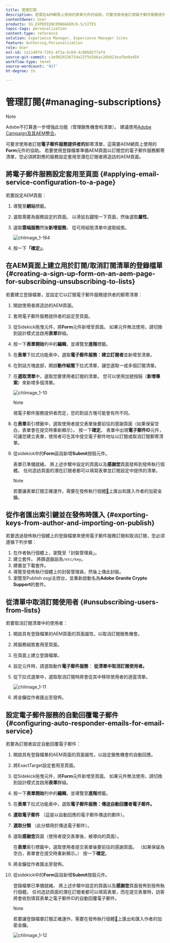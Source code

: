 ```yaml
---
title: 管理訂閱
description: 若需在AEM網頁上使用的表單元件的協助，可要求使用者訂閱電子郵件服務提供者的郵寄清單。 若要使用登錄檔單準備AEM頁面以訂閱您的電子郵件服務郵寄清單，您必須將對應的服務設定套用至潛在訂閱者將造訪的AEM頁面。
contentOwner: User
products: SG_EXPERIENCEMANAGER/6.5/SITES
topic-tags: personalization
content-type: reference
solution: Experience Manager, Experience Manager Sites
feature: Authoring,Personalization
role: User
exl-id: 1a11407d-7261-4f1a-bcb9-4c06b8277af4
source-git-commit: c3e9029236734e22f5d266ac26b923eafbe0a459
workflow-type: tm+mt
source-wordcount: '917'
ht-degree: 1%

---
```


# 管理訂閱{#managing-subscriptions}

>[!NOTE]
>
>Adobe不打算進一步增強此功能（管理銷售機會和清單）。
>建議使用[Adobe Campaign及其AEM整合](/help/sites-administering/campaign.md)。

可要求使用者訂閱&#x200B;**電子郵件服務提供者的**&#x200B;郵寄清單，這需要AEM網頁上使用的&#x200B;**Form**&#x200B;元件的協助。 若要使用登錄檔單準備AEM頁面以訂閱您的電子郵件服務郵寄清單，您必須將對應的服務設定套用至潛在訂閱者將造訪的AEM頁面。

## 將電子郵件服務設定套用至頁面 {#applying-email-service-configuration-to-a-page}

若要設定AEM頁面：

1. 導覽至&#x200B;**網站**&#x200B;標籤。
1. 選取需要為服務設定的頁面。 以滑鼠右鍵按一下頁面，然後選取&#x200B;**屬性**。

1. 選取&#x200B;**雲端服務**&#x200B;然後&#x200B;**新增服務**。 從可用組態清單中選取組態。

   ![chlimage_1-164](assets/chlimage_1-164.png)

1. 按一下&#x200B;**「確定」**。

## 在AEM頁面上建立用於訂閱/取消訂閱清單的登錄檔單 {#creating-a-sign-up-form-on-an-aem-page-for-subscribing-unsubscribing-to-lists}

若要建立登錄檔單，並設定它以訂閱電子郵件服務提供者的郵寄清單：

1. 開啟使用者將造訪的AEM頁面。
1. 套用電子郵件服務提供者的設定至頁面。

1. 從Sidekick拖曳元件，將&#x200B;**Form**&#x200B;元件新增至頁面。 如果元件無法使用，請切換到設計模式並啟用&#x200B;**表單**&#x200B;群組。
1. 按一下&#x200B;**表單開始**&#x200B;列中的&#x200B;**編輯**，並導覽至&#x200B;**進階**&#x200B;標籤。
1. 在&#x200B;**表單**&#x200B;下拉式功能表中，選取&#x200B;**電子郵件服務：建立訂閱者**&#x200B;並新增至清單。
1. 在對話方塊底部，開啟&#x200B;**動作組態**&#x200B;下拉式清單，讓您選取一或多個訂閱清單。
1. 在&#x200B;**選取清單**&#x200B;中，選取您要使用者訂閱的清單。 您可以使用加號按鈕（**新增專案**）來新增多個清單。

   ![chlimage_1-10](assets/chlimage_1-10.jpeg)

   >[!NOTE]
   >
   >視電子郵件服務提供者而定，您的對話方塊可能會有所不同。

1. 在&#x200B;**表單**&#x200B;索引標籤中，選取使用者提交表單後要前往的感謝頁面（如果保留空白，表單會在提交時重新顯示）。 按一下&#x200B;**確定**。 表單中出現&#x200B;**電子郵件ID**&#x200B;元件，可讓您建立表單，使用者可在其中提交電子郵件地址以訂閱或取消訂閱郵寄清單。
1. 從sidekick中的&#x200B;**Form**&#x200B;區段新增&#x200B;**Submit**&#x200B;按鈕元件。

   表單已準備就緒。 將上述步驟中設定的頁面以及&#x200B;**感謝您**&#x200B;頁面發佈到發佈執行個體。 任何造訪頁面的潛在訂閱者都可以填寫表單並訂閱設定中提供的清單。

   >[!NOTE]
   >
   >若要讓表單訂閱正確運作，需要在發佈執行個體[&#128279;](#exporting-keys-from-author-and-importing-on-publish)上匯出和匯入作者的加密金鑰。

## 從作者匯出索引鍵並在發佈時匯入 {#exporting-keys-from-author-and-importing-on-publish}

若要透過發佈執行個體上的登錄檔單來使用電子郵件服務訂閱和取消訂閱，您必須遵循下列步驟：

1. 在作者執行個體上，瀏覽至「封裝管理員」。
1. 建立套件。 將篩選器設為`/etc/key`。
1. 建置並下載套件。
1. 導覽至發佈執行個體上的封裝管理員，然後上傳此封裝。
1. 瀏覽至Publish osgi主控台，並重新啟動名為&#x200B;**Adobe Granite Crypto Support**&#x200B;的套件。

## 從清單中取消訂閱使用者 {#unsubscribing-users-from-lists}

若要取消訂閱清單中的使用者：

1. 開啟具有登錄檔單的AEM頁面的頁面屬性，以取消訂閱銷售機會。
1. 將服務組態套用至頁面。
1. 在頁面上建立登錄檔單。
1. 設定元件時，請選取動作&#x200B;**電子郵件服務**： **從清單中取消訂閱使用者。**
1. 從下拉式選單中，選取取消訂閱時將會從其中移除使用者的適當清單。

   ![chlimage_1-11](assets/chlimage_1-11.jpeg)

1. 將金鑰從作者匯出至發佈。

## 設定電子郵件服務的自動回覆電子郵件 {#configuring-auto-responder-emails-for-email-service}

若要為訂閱者設定自動回覆電子郵件：

1. 開啟具有登錄檔單的AEM頁面的頁面屬性，以設定銷售機會的自動回應。
1. 將ExactTarget設定套用至頁面。

1. 從Sidekick拖曳元件，將&#x200B;**Form**&#x200B;元件新增至頁面。 如果元件無法使用，請切換到設計模式並啟用&#x200B;**表單**&#x200B;群組。
1. 按一下&#x200B;**表單開始**&#x200B;列中的&#x200B;**編輯**，並導覽至&#x200B;**進階**&#x200B;標籤。
1. 在&#x200B;**表單**&#x200B;下拉式功能表中，選取&#x200B;**電子郵件服務：傳送自動回覆者電子郵件。**
1. **選取電子郵件** （這是以自動回應的電子郵件傳送的郵件）。

1. **選取分類** （此分類用於傳送電子郵件）。
1. 選取&#x200B;**感謝您**&#x200B;頁面（使用者提交表單後，被導向的頁面）。

   在&#x200B;**表單**&#x200B;索引標籤中，選取使用者提交表單後要前往的感謝頁面。 （如果保留為空白，表單會在提交時重新顯示。） 按一下&#x200B;**確定**。

1. 將金鑰從作者匯出至發佈。
1. 從sidekick中的&#x200B;**Form**&#x200B;區段新增&#x200B;**Submit**&#x200B;按鈕元件。

   登錄檔單已準備就緒。 將上述步驟中設定的頁面以及&#x200B;**感謝您**&#x200B;頁面發佈到發佈執行個體。 任何造訪頁面的潛在訂閱者都可以填寫表單，而在提交表單時，訪客將會收到填寫表單之電子郵件ID的自動回覆電子郵件。

   >[!NOTE]
   >
   >若要讓登錄檔單訂閱正確運作，需要在發佈執行個體[&#128279;](#exporting-keys-from-author-and-importing-on-publish)上匯出和匯入作者的加密金鑰。

   ![chlimage_1-12](assets/chlimage_1-12.jpeg)
